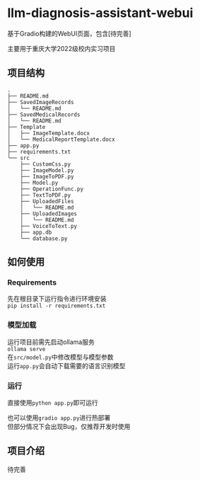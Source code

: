 # llm-diagnosis-assistant-webui

基于Gradio构建的WebUI页面，包含[待完善]

主要用于重庆大学2022级校内实习项目  

## 项目结构
```
.
├── README.md
├── SavedImageRecords
│   └── README.md
├── SavedMedicalRecords
│   └── README.md
├── Template
│   ├── ImageTemplate.docx
│   └── MedicalReportTemplate.docx
├── app.py
├── requirements.txt
└── src
    ├── CustomCss.py
    ├── ImageModel.py
    ├── ImageToPDF.py
    ├── Model.py
    ├── OperationFunc.py
    ├── TextToPDF.py
    ├── UploadedFiles
    │   └── README.md
    ├── UploadedImages
    │   └── README.md
    ├── VoiceToText.py
    ├── app.db
    └── database.py
```
## 如何使用
### Requirements
先在根目录下运行指令进行环境安装  
`pip install -r requirements.txt`

### 模型加载
运行项目前需先启动ollama服务  
`ollama serve`  
在`src/model.py`中修改模型与模型参数  
运行`app.py`会自动下载需要的语言识别模型

### 运行
直接使用`python app.py`即可运行

也可以使用`gradio app.py`进行热部署  
但部分情况下会出现Bug，仅推荐开发时使用

## 项目介绍
待完善
